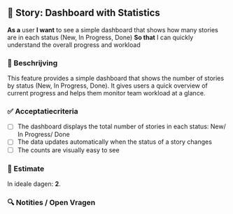 ## 🧩 Story: Dashboard with Statistics

**As a** user
**I want** to see a simple dashboard that shows how many stories are in each status (New, In Progress, Done)
**So that** I can quickly understand the overall progress and workload

### 📝 Beschrijving

This feature provides a simple dashboard that shows the number of stories by status (New, In Progress, Done). It gives users a quick overview of current progress and helps them monitor team workload at a glance.

### ✅ Acceptatiecriteria

* [ ] The dashboard displays the total number of stories in each status: New/ In Progress/ Done
* [ ] The data updates automatically when the status of a story changes
* [ ] The counts are visually easy to see

### 🧮 Estimate
In ideale dagen: **2**.

### 🔍 Notities / Open Vragen

